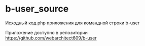 # b-user_source
Исходный код php приложения для командной строки b-user

Приложение доступно в репозитории https://github.com/webarchitect609/b-user
